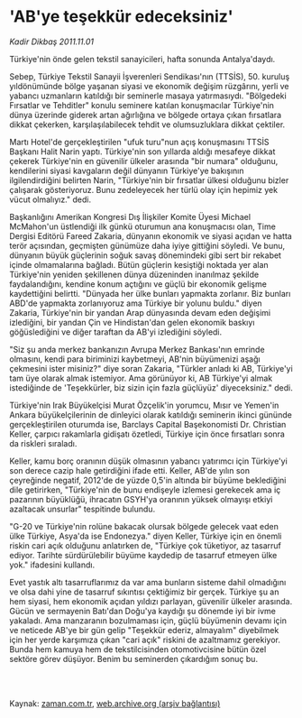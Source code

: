 # 'AB'ye teşekkür edeceksiniz'

*Kadir Dikbaş 2011.11.01*

<td class="columnist-detail">
<p>Türkiye'nin önde gelen tekstil sanayicileri, hafta sonunda Antalya'daydı.</p>
<p>
<div id="haberMetinDiv">
<p> Sebep, Türkiye Tekstil Sanayii İşverenleri Sendikası'nın (TTSİS), 50. kuruluş yıldönümünde bölge yaşanan siyasi ve ekonomik değişim rüzgârını, yerli ve yabancı uzmanların katıldığı bir seminerle masaya yatırmasıydı. "Bölgedeki Fırsatlar ve Tehditler" konulu seminere katılan konuşmacılar Türkiye'nin dünya üzerinde giderek artan ağırlığına ve bölgede ortaya çıkan fırsatlara dikkat çekerken, karşılaşılabilecek tehdit ve olumsuzluklara dikkat çektiler.
<p>Martı Hotel'de gerçekleştirilen "ufuk turu"nun açış konuşmasını TTSİS Başkanı Halit Narin yaptı. Türkiye'nin son yıllarda aldığı mesafeye dikkat çekerek Türkiye'nin en güvenilir ülkeler arasında "bir numara" olduğunu, kendilerini siyasi kavgaların değil dünyanın Türkiye'ye bakışının ilgilendirdiğini belirten Narin, "Türkiye'nin bir fırsatlar ülkesi olduğunu bizler çalışarak gösteriyoruz. Bunu zedeleyecek her türlü olay için hepimiz yek vücut olmalıyız." dedi.
<p>Başkanlığını Amerikan Kongresi Dış İlişkiler Komite Üyesi Michael McMahon'un üstlendiği ilk günkü oturumun ana konuşmacısı olan, Time Dergisi Editörü Fareed Zakaria, dünyanın ekonomik ve siyasi açıdan ve hatta terör açısından, geçmişten günümüze daha iyiye gittiğini söyledi. Ve bunu, dünyanın büyük güçlerinin soğuk savaş dönemindeki gibi sert bir rekabet içinde olmamalarına bağladı. Bütün güçlerin kesiştiği noktada yer alan Türkiye'nin yeniden şekillenen dünya düzeninden inanılmaz şekilde faydalandığını, kendine konum açtığını ve güçlü bir ekonomik gelişme kaydettiğini belirtti. "Dünyada her ülke bunları yapmakta zorlanır. Biz bunları ABD'de yapmakta zorlanıyoruz ama Türkiye bir yolunu buldu." diyen Zakaria, Türkiye'nin bir yandan Arap dünyasında devam eden değişimi izlediğini, bir yandan Çin ve Hindistan'dan gelen ekonomik baskıyı göğüslediğini ve diğer taraftan da AB'yi izlediğini söyledi.
<p>"Siz şu anda merkez bankanızın Avrupa Merkez Bankası'nın emrinde olmasını, kendi para biriminizi kaybetmeyi, AB'nin büyümenizi aşağı çekmesini ister misiniz?" diye soran Zakaria, "Türkler anladı ki AB, Türkiye'yi tam üye olarak almak istemiyor. Ama görünüyor ki, AB Türkiye'yi almak istediğinde de 'Teşekkürler, biz sizin için fazla güçlüyüz' diyeceksiniz." dedi.
<p>Türkiye'nin Irak Büyükelçisi Murat Özçelik'in yorumcu, Mısır ve Yemen'in Ankara büyükelçilerinin de dinleyici olarak katıldığı seminerin ikinci gününde gerçekleştirilen oturumda ise, Barclays Capital Başekonomisti Dr. Christian Keller, çarpıcı rakamlarla gidişatı özetledi, Türkiye için önce fırsatları sonra da riskleri sıraladı.
<p>Keller, kamu borç oranının düşük olmasının yabancı yatırımcı için Türkiye'yi son derece cazip hale getirdiğini ifade etti. Keller, AB'de yılın son çeyreğinde negatif, 2012'de de yüzde 0,5'in altında bir büyüme beklediğini dile getirirken, "Türkiye'nin de bunu endişeyle izlemesi gerekecek ama iç pazarının büyüklüğü, ihracatın GSYH'ya oranının yüksek olmayışı etkiyi azaltacak unsurlar" tespitinde bulundu.
<p>"G-20 ve Türkiye'nin rolüne bakacak olursak bölgede gelecek vaat eden ülke Türkiye, Asya'da ise Endonezya." diyen Keller, Türkiye için en önemli riskin cari açık olduğunu anlatırken de, "Türkiye çok tüketiyor, az tasarruf ediyor. Tarihte sürdürülebilir büyüme kaydedip de tasarruf etmeyen ülke yok." ifadesini kullandı.
<p>Evet yastık altı tasarruflarımız da var ama bunların sisteme dahil olmadığını ve olsa dahi yine de tasarruf sıkıntısı çektiğimiz bir gerçek. Türkiye şu an hem siyasi, hem ekonomik açıdan yıldızı parlayan, güvenilir ülkeler arasında. Gücün ve sermayenin Batı'dan Doğu'ya kaydığı şu dönemde iyi bir ivme yakaladı. Ama manzaranın bozulmaması için, güçlü büyümenin devamı için ve neticede AB'ye bir gün gelip "Teşekkür ederiz, almayalım" diyebilmek için her yerde karşımıza çıkan "cari açık" riskini de azaltmamız gerekiyor. Bunda hem kamuya hem de tekstilcisinden otomotivcisine bütün özel sektöre görev düşüyor. Benim bu seminerden çıkardığım sonuç bu. </p></p></p></p></p></p></p></p></div>
</p>


<p><br>
		 </br></p></td>

Kaynak: [zaman.com.tr](http://zaman.com.tr/yazar.do?yazino=1197141), [web.archive.org (arşiv bağlantısı)](http://web.archive.org/web/20120412030946/http://www.zaman.com.tr/yazar.do?yazino=1197141)
